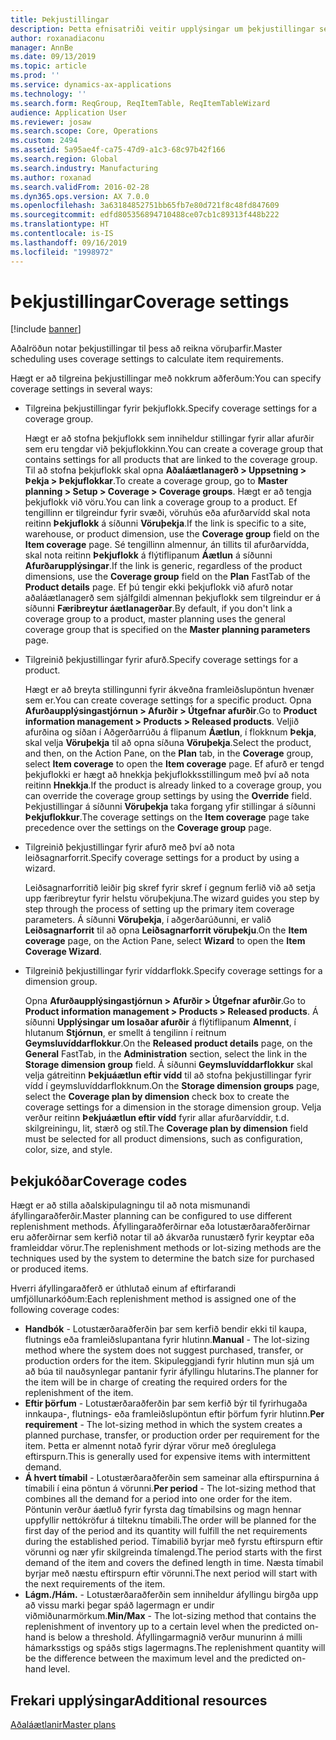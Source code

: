 ```yaml
---
title: Þekjustillingar
description: Þetta efnisatriði veitir upplýsingar um þekjustillingar sem aðalröðun notar til að reikna út vöruþarfir.
author: roxanadiaconu
manager: AnnBe
ms.date: 09/13/2019
ms.topic: article
ms.prod: ''
ms.service: dynamics-ax-applications
ms.technology: ''
ms.search.form: ReqGroup, ReqItemTable, ReqItemTableWizard
audience: Application User
ms.reviewer: josaw
ms.search.scope: Core, Operations
ms.custom: 2494
ms.assetid: 5a95ae4f-ca75-47d9-a1c3-68c97b42f166
ms.search.region: Global
ms.search.industry: Manufacturing
ms.author: roxanad
ms.search.validFrom: 2016-02-28
ms.dyn365.ops.version: AX 7.0.0
ms.openlocfilehash: 3a63184852751bb65fb7e80d721f8c48fd847609
ms.sourcegitcommit: edfd805356894710488ce07cb1c89313f448b222
ms.translationtype: HT
ms.contentlocale: is-IS
ms.lasthandoff: 09/16/2019
ms.locfileid: "1998972"
---
```

# <a name="coverage-settings"></a><span data-ttu-id="92388-103">Þekjustillingar</span><span class="sxs-lookup"><span data-stu-id="92388-103">Coverage settings</span></span>

[!include [banner](../includes/banner.md)]

<span data-ttu-id="92388-104">Aðalröðun notar þekjustillingar til þess að reikna vöruþarfir.</span><span class="sxs-lookup"><span data-stu-id="92388-104">Master scheduling uses coverage settings to calculate item requirements.</span></span>

<span data-ttu-id="92388-105">Hægt er að tilgreina þekjustillingar með nokkrum aðferðum:</span><span class="sxs-lookup"><span data-stu-id="92388-105">You can specify coverage settings in several ways:</span></span>

- <span data-ttu-id="92388-106">Tilgreina þekjustillingar fyrir þekjuflokk.</span><span class="sxs-lookup"><span data-stu-id="92388-106">Specify coverage settings for a coverage group.</span></span>

    <span data-ttu-id="92388-107">Hægt er að stofna þekjuflokk sem inniheldur stillingar fyrir allar afurðir sem eru tengdar við þekjuflokkinn.</span><span class="sxs-lookup"><span data-stu-id="92388-107">You can create a coverage group that contains settings for all products that are linked to the coverage group.</span></span> <span data-ttu-id="92388-108">Til að stofna þekjuflokk skal opna **Aðaláætlanagerð &gt; Uppsetning &gt; Þekja &gt; Þekjuflokkar**.</span><span class="sxs-lookup"><span data-stu-id="92388-108">To create a coverage group, go to **Master planning &gt; Setup &gt; Coverage &gt; Coverage groups**.</span></span> <span data-ttu-id="92388-109">Hægt er að tengja þekjuflokk við vöru.</span><span class="sxs-lookup"><span data-stu-id="92388-109">You can link a coverage group to a product.</span></span> <span data-ttu-id="92388-110">Ef tengillinn er tilgreindur fyrir svæði, vöruhús eða afurðarvídd skal nota reitinn **Þekjuflokk** á síðunni **Vöruþekja**.</span><span class="sxs-lookup"><span data-stu-id="92388-110">If the link is specific to a site, warehouse, or product dimension, use the **Coverage group** field on the **Item coverage** page.</span></span> <span data-ttu-id="92388-111">Sé tengillinn almennur, án tillits til afurðarvídda, skal nota reitinn **Þekjuflokk** á flýtiflipanum **Áætlun** á síðunni **Afurðarupplýsingar**.</span><span class="sxs-lookup"><span data-stu-id="92388-111">If the link is generic, regardless of the product dimensions, use the **Coverage group** field on the **Plan** FastTab of the **Product details** page.</span></span> <span data-ttu-id="92388-112">Ef þú tengir ekki þekjuflokk við afurð notar aðaláætlanagerð sem sjálfgildi almennan þekjuflokk sem tilgreindur er á síðunni **Færibreytur áætlanagerðar**.</span><span class="sxs-lookup"><span data-stu-id="92388-112">By default, if you don't link a coverage group to a product, master planning uses the general coverage group that is specified on the **Master planning parameters** page.</span></span>

- <span data-ttu-id="92388-113">Tilgreinið þekjustillingar fyrir afurð.</span><span class="sxs-lookup"><span data-stu-id="92388-113">Specify coverage settings for a product.</span></span>

    <span data-ttu-id="92388-114">Hægt er að breyta stillingunni fyrir ákveðna framleiðslupöntun hvenær sem er.</span><span class="sxs-lookup"><span data-stu-id="92388-114">You can create coverage settings for a specific product.</span></span> <span data-ttu-id="92388-115">Opna **Afurðaupplýsingastjórnun &gt; Afurðir &gt; Útgefnar afurðir**.</span><span class="sxs-lookup"><span data-stu-id="92388-115">Go to **Product information management &gt; Products &gt; Released products**.</span></span> <span data-ttu-id="92388-116">Veljið afurðina og síðan í Aðgerðarrúðu á flipanum **Áætlun**, í flokknum **Þekja**, skal velja **Vöruþekja** til að opna síðuna **Vöruþekja**.</span><span class="sxs-lookup"><span data-stu-id="92388-116">Select the product, and then, on the Action Pane, on the **Plan** tab, in the **Coverage** group, select **Item coverage** to open the **Item coverage** page.</span></span> <span data-ttu-id="92388-117">Ef afurð er tengd þekjuflokki er hægt að hnekkja þekjuflokksstillingum með því að nota reitinn **Hnekkja**.</span><span class="sxs-lookup"><span data-stu-id="92388-117">If the product is already linked to a coverage group, you can override the coverage group settings by using the **Override** field.</span></span> <span data-ttu-id="92388-118">Þekjustillingar á síðunni **Vöruþekja** taka forgang yfir stillingar á síðunni **Þekjuflokkur**.</span><span class="sxs-lookup"><span data-stu-id="92388-118">The coverage settings on the **Item coverage** page take precedence over the settings on the **Coverage group** page.</span></span>

- <span data-ttu-id="92388-119">Tilgreinið þekjustillingar fyrir afurð með því að nota leiðsagnarforrit.</span><span class="sxs-lookup"><span data-stu-id="92388-119">Specify coverage settings for a product by using a wizard.</span></span>

    <span data-ttu-id="92388-120">Leiðsagnarforritið leiðir þig skref fyrir skref í gegnum ferlið við að setja upp færibreytur fyrir helstu vöruþekjuna.</span><span class="sxs-lookup"><span data-stu-id="92388-120">The wizard guides you step by step through the process of setting up the primary item coverage parameters.</span></span> <span data-ttu-id="92388-121">Á síðunni **Vöruþekja**, í aðgerðarúðunni, er valið **Leiðsagnarforrit** til að opna **Leiðsagnarforrit vöruþekju**.</span><span class="sxs-lookup"><span data-stu-id="92388-121">On the **Item coverage** page, on the Action Pane, select **Wizard** to open the **Item Coverage Wizard**.</span></span>

- <span data-ttu-id="92388-122">Tilgreinið þekjustillingar fyrir víddarflokk.</span><span class="sxs-lookup"><span data-stu-id="92388-122">Specify coverage settings for a dimension group.</span></span>

    <span data-ttu-id="92388-123">Opna **Afurðaupplýsingastjórnun &gt; Afurðir &gt; Útgefnar afurðir**.</span><span class="sxs-lookup"><span data-stu-id="92388-123">Go to **Product information management &gt; Products &gt; Released products**.</span></span> <span data-ttu-id="92388-124">Á síðunni **Upplýsingar um losaðar afurðir** á flýtiflipanum **Almennt**, í hlutanum **Stjórnun**, er smellt á tengilinn í reitnum **Geymsluvíddarflokkur**.</span><span class="sxs-lookup"><span data-stu-id="92388-124">On the **Released product details** page, on the **General** FastTab, in the **Administration** section, select the link in the **Storage dimension group** field.</span></span> <span data-ttu-id="92388-125">Á síðunni **Geymsluvíddarflokkur** skal velja gátreitinn **Þekjuáætlun eftir vídd** til að stofna þekjustillingar fyrir vídd í geymsluvíddarflokknum.</span><span class="sxs-lookup"><span data-stu-id="92388-125">On the **Storage dimension groups** page, select the **Coverage plan by dimension** check box to create the coverage settings for a dimension in the storage dimension group.</span></span> <span data-ttu-id="92388-126">Velja verður reitinn **Þekjuáætlun eftir vídd** fyrir allar afurðarvíddir, t.d. skilgreiningu, lit, stærð og stíl.</span><span class="sxs-lookup"><span data-stu-id="92388-126">The **Coverage plan by dimension** field must be selected for all product dimensions, such as configuration, color, size, and style.</span></span>


## <a name="coverage-codes"></a><span data-ttu-id="92388-127">Þekjukóðar</span><span class="sxs-lookup"><span data-stu-id="92388-127">Coverage codes</span></span>

<span data-ttu-id="92388-128">Hægt er að stilla aðalskipulagningu til að nota mismunandi áfyllingaraðferðir.</span><span class="sxs-lookup"><span data-stu-id="92388-128">Master planning can be configured to use different replenishment methods.</span></span> <span data-ttu-id="92388-129">Áfyllingaraðferðirnar eða lotustærðaraðferðirnar eru aðferðirnar sem kerfið notar til að ákvarða runustærð fyrir keyptar eða framleiddar vörur.</span><span class="sxs-lookup"><span data-stu-id="92388-129">The replenishment methods or lot-sizing methods are the techniques used by the system to determine the batch size for purchased or produced items.</span></span> 

<span data-ttu-id="92388-130">Hverri áfyllingaraðferð er úthlutað einum af eftirfarandi umfjöllunarkóðum:</span><span class="sxs-lookup"><span data-stu-id="92388-130">Each replenishment method is assigned one of the following coverage codes:</span></span>

- <span data-ttu-id="92388-131">**Handbók** - Lotustærðaraðferðin þar sem kerfið bendir ekki til kaupa, flutnings eða framleiðslupantana fyrir hlutinn.</span><span class="sxs-lookup"><span data-stu-id="92388-131">**Manual** - The lot-sizing method where the system does not suggest purchased, transfer, or production orders for the item.</span></span> <span data-ttu-id="92388-132">Skipuleggjandi fyrir hlutinn mun sjá um að búa til nauðsynlegar pantanir fyrir áfyllingu hlutarins.</span><span class="sxs-lookup"><span data-stu-id="92388-132">The planner for the item will be in charge of creating the required orders for the replenishment of the item.</span></span>
- <span data-ttu-id="92388-133">**Eftir þörfum** - Lotustærðaraðferðin þar sem kerfið býr til fyrirhugaða innkaupa-, flutnings- eða framleiðslupöntun eftir þörfum fyrir hlutinn.</span><span class="sxs-lookup"><span data-stu-id="92388-133">**Per requirement** - The lot-sizing method in which the system creates a planned purchase, transfer, or production order per requirement for the item.</span></span> <span data-ttu-id="92388-134">Þetta er almennt notað fyrir dýrar vörur með óreglulega eftirspurn.</span><span class="sxs-lookup"><span data-stu-id="92388-134">This is generally used for expensive items with intermittent demand.</span></span>  
- <span data-ttu-id="92388-135">**Á hvert tímabil** - Lotustærðaraðferðin sem sameinar alla eftirspurnina á tímabili í eina pöntun á vörunni.</span><span class="sxs-lookup"><span data-stu-id="92388-135">**Per period** - The lot-sizing method that combines all the demand for a period into one order for the item.</span></span> <span data-ttu-id="92388-136">Pöntunin verður áætluð fyrir fyrsta dag tímabilsins og magn hennar uppfyllir nettókröfur á tilteknu tímabili.</span><span class="sxs-lookup"><span data-stu-id="92388-136">The order will be planned for the first day of the period and its quantity will fulfill the net requirements during the established period.</span></span> <span data-ttu-id="92388-137">Tímabilið byrjar með fyrstu eftirspurn eftir vörunni og nær yfir skilgreinda tímalengd.</span><span class="sxs-lookup"><span data-stu-id="92388-137">The period starts with the first demand of the item and covers the defined length in time.</span></span> <span data-ttu-id="92388-138">Næsta tímabil byrjar með næstu eftirspurn eftir vörunni.</span><span class="sxs-lookup"><span data-stu-id="92388-138">The next period will start with the next requirements of the item.</span></span>
- <span data-ttu-id="92388-139">**Lágm./Hám.** - Lotustærðaraðferðin sem inniheldur áfyllingu birgða upp að vissu marki þegar spáð lagermagn er undir viðmiðunarmörkum.</span><span class="sxs-lookup"><span data-stu-id="92388-139">**Min/Max** - The lot-sizing method that contains the replenishment of inventory up to a certain level when the predicted on-hand is below a threshold.</span></span> <span data-ttu-id="92388-140">Áfyllingarmagnið verður munurinn á milli hámarksstigs og spáðs stigs lagermagns.</span><span class="sxs-lookup"><span data-stu-id="92388-140">The replenishment quantity will be the difference between the maximum level and the predicted on-hand level.</span></span>


## <a name="additional-resources"></a><span data-ttu-id="92388-141">Frekari upplýsingar</span><span class="sxs-lookup"><span data-stu-id="92388-141">Additional resources</span></span>

[<span data-ttu-id="92388-142">Aðaláætlanir</span><span class="sxs-lookup"><span data-stu-id="92388-142">Master plans</span></span>](master-plans.md)
